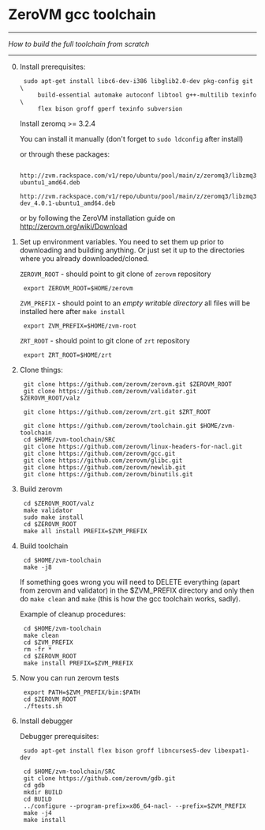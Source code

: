 ZeroVM gcc toolchain
=====
----
_How to build the full toolchain from scratch_

----

0. Install prerequisites:

        sudo apt-get install libc6-dev-i386 libglib2.0-dev pkg-config git \
            build-essential automake autoconf libtool g++-multilib texinfo \
            flex bison groff gperf texinfo subversion

    Install zeromq >= 3.2.4

    You can install it manually (don't forget to `sudo ldconfig` after install)

    or through these packages:

        http://zvm.rackspace.com/v1/repo/ubuntu/pool/main/z/zeromq3/libzmq3_4.0.1-ubuntu1_amd64.deb
        http://zvm.rackspace.com/v1/repo/ubuntu/pool/main/z/zeromq3/libzmq3-dev_4.0.1-ubuntu1_amd64.deb

    or by following the ZeroVM installation guide on http://zerovm.org/wiki/Download

1. Set up environment variables. You need to set them up prior to downloading and building anything.
    Or just set it up to the directories where you already downloaded/cloned.

    `ZEROVM_ROOT` - should point to git clone of `zerovm` repository

        export ZEROVM_ROOT=$HOME/zerovm

    `ZVM_PREFIX` - should point to an *empty writable directory*
    all files will be installed here after `make install`

        export ZVM_PREFIX=$HOME/zvm-root

    `ZRT_ROOT` - should point to git clone of `zrt` repository

        export ZRT_ROOT=$HOME/zrt

2. Clone things:

        git clone https://github.com/zerovm/zerovm.git $ZEROVM_ROOT
        git clone https://github.com/zerovm/validator.git $ZEROVM_ROOT/valz

        git clone https://github.com/zerovm/zrt.git $ZRT_ROOT

        git clone https://github.com/zerovm/toolchain.git $HOME/zvm-toolchain
        cd $HOME/zvm-toolchain/SRC
        git clone https://github.com/zerovm/linux-headers-for-nacl.git
        git clone https://github.com/zerovm/gcc.git
        git clone https://github.com/zerovm/glibc.git
        git clone https://github.com/zerovm/newlib.git
        git clone https://github.com/zerovm/binutils.git

3. Build zerovm

        cd $ZEROVM_ROOT/valz
        make validator
        sudo make install
        cd $ZEROVM_ROOT
        make all install PREFIX=$ZVM_PREFIX

4. Build toolchain

        cd $HOME/zvm-toolchain
        make -j8

    If something goes wrong you will need to DELETE everything (apart from zerovm and validator)
    in the $ZVM_PREFIX directory and only then do `make clean` and `make` (this is how the gcc toolchain works, sadly).

    Example of cleanup procedures:

        cd $HOME/zvm-toolchain
        make clean
        cd $ZVM_PREFIX
        rm -fr *
        cd $ZEROVM_ROOT
        make install PREFIX=$ZVM_PREFIX

5. Now you can run zerovm tests

        export PATH=$ZVM_PREFIX/bin:$PATH
        cd $ZEROVM_ROOT
        ./ftests.sh

6. Install debugger

    Debugger prerequisites:

        sudo apt-get install flex bison groff libncurses5-dev libexpat1-dev

        cd $HOME/zvm-toolchain/SRC
        git clone https://github.com/zerovm/gdb.git
        cd gdb
        mkdir BUILD
        cd BUILD
        ../configure --program-prefix=x86_64-nacl- --prefix=$ZVM_PREFIX
        make -j4
        make install
